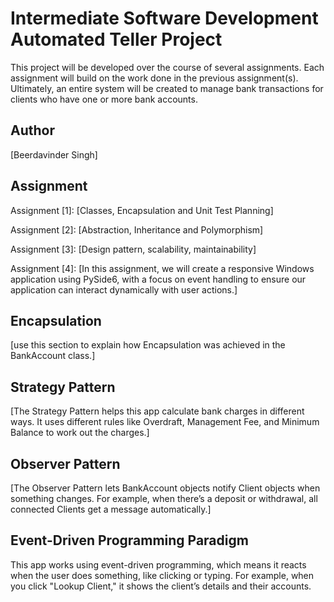 # Intermediate Software Development Automated Teller Project
This project will be developed over the course of several assignments.  Each assignment will build on the work done in the previous assignment(s).  Ultimately, an entire system will be created to manage bank transactions for clients who have one or more bank accounts.

## Author
[Beerdavinder Singh]

## Assignment
Assignment [1]: [Classes, Encapsulation and Unit Test Planning]

Assignment [2]: [Abstraction, Inheritance and Polymorphism]      

Assignment [3]: [Design pattern, scalability, maintainability]

Assignment [4]: [In this assignment, we will create a responsive Windows application using PySide6, with a focus on event handling to ensure our application can interact dynamically with user actions.]

## Encapsulation
[use this section to explain how Encapsulation was achieved in the BankAccount class.]

## Strategy Pattern
[The Strategy Pattern helps this app calculate bank charges in different ways. It uses different rules like Overdraft, Management Fee, and Minimum Balance to work out the charges.]

## Observer Pattern
[The Observer Pattern lets BankAccount objects notify Client objects when something changes. For example, when there’s a deposit or withdrawal, all connected Clients get a message automatically.]

## Event-Driven Programming Paradigm
This app works using event-driven programming, which means it reacts when the user does something, like clicking or typing. For example, when you click "Lookup Client," it shows the client’s details and their accounts.